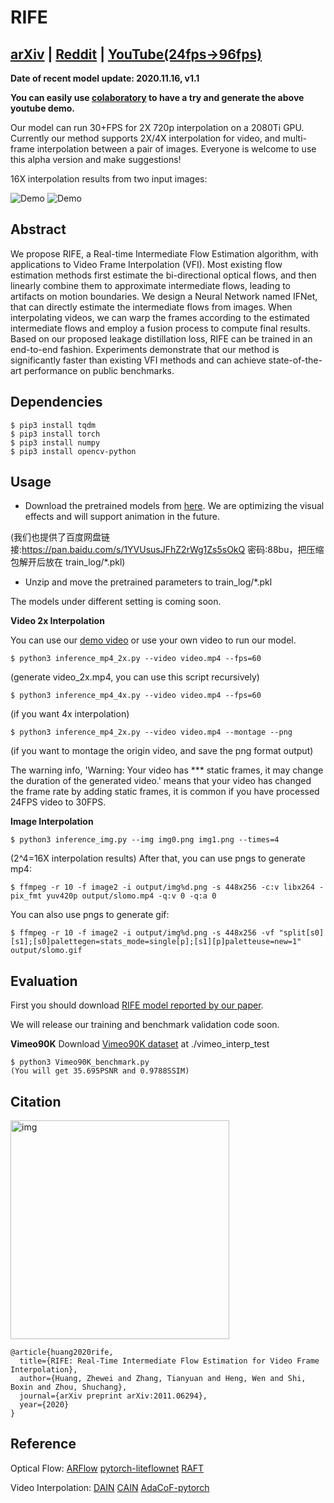 # RIFE
## [arXiv](https://arxiv.org/pdf/2011.06294.pdf) | [Reddit](https://www.reddit.com/r/MachineLearning/comments/juv419/r_rife_15fps_to_60fps_video_frame_interpolation/) | [YouTube(24fps->96fps)](https://youtu.be/kUQ7KK6MhHw)

**Date of recent model update: 2020.11.16, v1.1**

**You can easily use [colaboratory](https://colab.research.google.com/github/hzwer/arXiv2020-RIFE/blob/main/Colab_demo.ipynb) to have a try and generate the above youtube demo.**

Our model can run 30+FPS for 2X 720p interpolation on a 2080Ti GPU. Currently our method supports 2X/4X interpolation for video, and multi-frame interpolation between a pair of images. Everyone is welcome to use this alpha version and make suggestions!

16X interpolation results from two input images: 

![Demo](./demo/I0_slomo_clipped.gif)
![Demo](./demo/I2_slomo_clipped.gif)

## Abstract
We propose RIFE, a Real-time Intermediate Flow Estimation algorithm, with applications to Video Frame Interpolation (VFI). Most existing flow estimation methods first estimate the bi-directional optical flows, and then linearly combine them to approximate intermediate flows, leading to artifacts on motion boundaries. We design a Neural Network named IFNet, that can directly estimate the intermediate flows from images. When interpolating videos, we can warp the frames according to the estimated intermediate flows and employ a fusion process to compute final results. Based on our proposed leakage distillation loss, RIFE can be trained in an end-to-end fashion. Experiments demonstrate that our method is significantly faster than existing VFI methods and can achieve state-of-the-art performance on public benchmarks. 

## Dependencies
```
$ pip3 install tqdm
$ pip3 install torch
$ pip3 install numpy
$ pip3 install opencv-python
```
## Usage

* Download the pretrained models from [here](https://drive.google.com/file/d/1zYc3PEN4t6GOUoVYJjvcXoMmM3kFDNGS/view?usp=sharing).
We are optimizing the visual effects and will support animation in the future.

(我们也提供了百度网盘链接:https://pan.baidu.com/s/1YVUsusJFhZ2rWg1Zs5sOkQ  密码:88bu，把压缩包解开后放在 train_log/\*.pkl)
* Unzip and move the pretrained parameters to train_log/\*.pkl

The models under different setting is coming soon.

**Video 2x Interpolation**

You can use our [demo video](https://drive.google.com/file/d/1i3xlKb7ax7Y70khcTcuePi6E7crO_dFc/view?usp=sharing) or use your own video to run our model. 
```
$ python3 inference_mp4_2x.py --video video.mp4 --fps=60
```
(generate video_2x.mp4, you can use this script recursively)
```
$ python3 inference_mp4_4x.py --video video.mp4 --fps=60
```
(if you want 4x interpolation)
```
$ python3 inference_mp4_2x.py --video video.mp4 --montage --png
```
(if you want to montage the origin video, and save the png format output)

The warning info, 'Warning: Your video has *** static frames, it may change the duration of the generated video.' means that your video has changed the frame rate by adding static frames, it is common if you have processed 24FPS video to 30FPS.

**Image Interpolation**

```
$ python3 inference_img.py --img img0.png img1.png --times=4
```
(2^4=16X interpolation results)
After that, you can use pngs to generate mp4:
```
$ ffmpeg -r 10 -f image2 -i output/img%d.png -s 448x256 -c:v libx264 -pix_fmt yuv420p output/slomo.mp4 -q:v 0 -q:a 0
```
You can also use pngs to generate gif:
```
$ ffmpeg -r 10 -f image2 -i output/img%d.png -s 448x256 -vf "split[s0][s1];[s0]palettegen=stats_mode=single[p];[s1][p]paletteuse=new=1" output/slomo.gif
```

## Evaluation
First you should download [RIFE model reported by our paper](https://drive.google.com/file/d/1c1R7iF-ypN6USo-D2YH_ORtaH3tukSlo/view?usp=sharing).

We will release our training and benchmark validation code soon.

**Vimeo90K**
Download [Vimeo90K dataset](http://toflow.csail.mit.edu/) at ./vimeo_interp_test
```
$ python3 Vimeo90K_benchmark.py
(You will get 35.695PSNR and 0.9788SSIM)
```

## Citation
<img src="demo/intro.png" alt="img" width=350 />

```
@article{huang2020rife,
  title={RIFE: Real-Time Intermediate Flow Estimation for Video Frame Interpolation},
  author={Huang, Zhewei and Zhang, Tianyuan and Heng, Wen and Shi, Boxin and Zhou, Shuchang},
  journal={arXiv preprint arXiv:2011.06294},
  year={2020}
}
```

## Reference
Optical Flow:
[ARFlow](https://github.com/lliuz/ARFlow)  [pytorch-liteflownet](https://github.com/sniklaus/pytorch-liteflownet)  [RAFT](https://github.com/princeton-vl/RAFT)

Video Interpolation:
[DAIN](https://github.com/baowenbo/DAIN)  [CAIN](https://github.com/myungsub/CAIN)   [AdaCoF-pytorch](https://github.com/HyeongminLEE/AdaCoF-pytorch)
